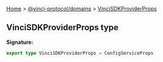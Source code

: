 [Home](./index.md) &gt; [@vinci-protocol/domains](./domains.md) &gt; [VinciSDKProviderProps](./domains.vincisdkproviderprops.md)

## VinciSDKProviderProps type

<b>Signature:</b>

```typescript
export type VinciSDKProviderProps = ConfigServiceProps
```
